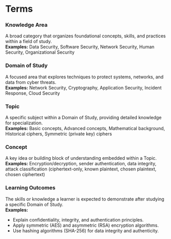 # Terms

### Knowledge Area  
A broad category that organizes foundational concepts, skills, and practices within a field of study.  
**Examples:** Data Security, Software Security, Network Security, Human Security, Organizational Security  

### Domain of Study  
A focused area that explores techniques to protect systems, networks, and data from cyber threats.  
**Examples:** Network Security, Cryptography, Application Security, Incident Response, Cloud Security  

### Topic  
A specific subject within a Domain of Study, providing detailed knowledge for specialization.  
**Examples:** Basic concepts, Advanced concepts, Mathematical background, Historical ciphers, Symmetric (private key) ciphers  

### Concept  
A key idea or building block of understanding embedded within a Topic.  
**Examples:** Encryption/decryption, sender authentication, data integrity, attack classification (ciphertext-only, known plaintext, chosen plaintext, chosen ciphertext)  

### Learning Outcomes  
The skills or knowledge a learner is expected to demonstrate after studying a specific Domain of Study.  
**Examples:**  
- Explain confidentiality, integrity, and authentication principles.  
- Apply symmetric (AES) and asymmetric (RSA) encryption algorithms.  
- Use hashing algorithms (SHA-256) for data integrity and authenticity.  